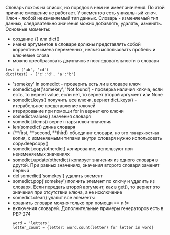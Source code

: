 Словарь похож на список, но порядок в нем не имеет значения. По этой причине смещение не работает. 
У элементов есть уникальный ключ. Ключ - любой неизменяемый тип данных.
Словарь - изменяемый тип данных, следовательно значения можно добавлять, удалять, изменять.
Основные моменты:
- создание {} или dict()
- имена аргументов в словаре должны представлять собой корректные имена переменных, нельзя использовать пробелы и ключевые слова
- можно преобразовать двузначные последовательности в словари
```
test = ('ab', 'cd')
dict(test) - {'c':'d', 'a':'b'}
```
- 'somekey' in somedict - проверить есть ли в словаре ключ
- somedict.get('somekey', 'Not found') - проверка наличия ключа, если есть, то вернет value, если нет, то вернет второй аргумент или None
- somedict.keys() получить все ключи, вернет dict_keys() - итерабельное представление ключей
- итерирование при помощи for in вернет его ключи
- somedict.values() значения словаря
- somedict.items() вернет пары ключ-значения
- len(somedict) длина словаря
- {**first, **second, **third} объединит словари, но это `поверхностная` копия, с изменяемыми типами внутри словаря нужно использовать copy.deepcopy()
- somedict.copy(otherdict) копирование, используют при неизменяемых значениях
- somedict.update(otherdict) копирует значения из одного словаря в другой. При равных значениях, значения второго словаря заменят первый
- del somedict['somekey'] удалить элемент
- somedict.pop('somekey') полчить элемент по ключу и удалить из словаря. Если передать второй аргумент, как в get(), то вернет это значения при отсутствии ключа, а не исключение
- somedict.clear() удалит все элементы
- сравнить словари можно только при помощи == и !=
- включения словарей. Дополнительные примеры генераторов есть в PEP-274
  ```
  word = 'letters'
  letter_count = {letter: word.count(letter) for letter in word}
  ```
